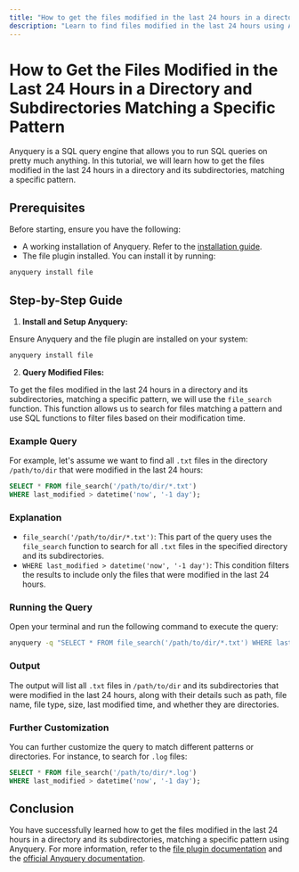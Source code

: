 ```yaml
---
title: "How to get the files modified in the last 24 hours in a directory and subdirectories matching a specific pattern?"
description: "Learn to find files modified in the last 24 hours using Anyquery. This guide covers installation, setup, and querying techniques to filter files based on patterns and modification time."
---
```


# How to Get the Files Modified in the Last 24 Hours in a Directory and Subdirectories Matching a Specific Pattern

Anyquery is a SQL query engine that allows you to run SQL queries on pretty much anything. In this tutorial, we will learn how to get the files modified in the last 24 hours in a directory and its subdirectories, matching a specific pattern.

## Prerequisites

Before starting, ensure you have the following:
- A working installation of Anyquery. Refer to the [installation guide](https://anyquery.dev/docs/#installation).
- The file plugin installed. You can install it by running:

```bash
anyquery install file
```

## Step-by-Step Guide

1. **Install and Setup Anyquery:**

Ensure Anyquery and the file plugin are installed on your system:

```bash
anyquery install file
```

2. **Query Modified Files:**

To get the files modified in the last 24 hours in a directory and its subdirectories, matching a specific pattern, we will use the `file_search` function. This function allows us to search for files matching a pattern and use SQL functions to filter files based on their modification time.

### Example Query

For example, let's assume we want to find all `.txt` files in the directory `/path/to/dir` that were modified in the last 24 hours:

```sql
SELECT * FROM file_search('/path/to/dir/*.txt')
WHERE last_modified > datetime('now', '-1 day');
```

### Explanation
- `file_search('/path/to/dir/*.txt')`: This part of the query uses the `file_search` function to search for all `.txt` files in the specified directory and its subdirectories.
- `WHERE last_modified > datetime('now', '-1 day')`: This condition filters the results to include only the files that were modified in the last 24 hours.

### Running the Query

Open your terminal and run the following command to execute the query:

```bash
anyquery -q "SELECT * FROM file_search('/path/to/dir/*.txt') WHERE last_modified > datetime('now', '-1 day');"
```

### Output

The output will list all `.txt` files in `/path/to/dir` and its subdirectories that were modified in the last 24 hours, along with their details such as path, file name, file type, size, last modified time, and whether they are directories.

### Further Customization

You can further customize the query to match different patterns or directories. For instance, to search for `.log` files:

```sql
SELECT * FROM file_search('/path/to/dir/*.log')
WHERE last_modified > datetime('now', '-1 day');
```

## Conclusion

You have successfully learned how to get the files modified in the last 24 hours in a directory and its subdirectories, matching a specific pattern using Anyquery. For more information, refer to the [file plugin documentation](https://anyquery.dev/docs/usage/querying-files) and the [official Anyquery documentation](https://anyquery.dev/docs/).
